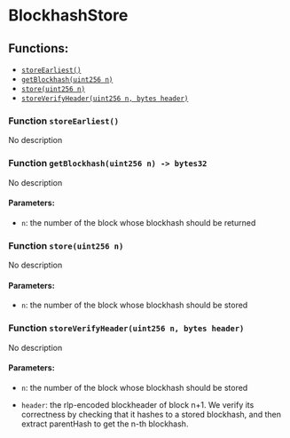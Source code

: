 # BlockhashStore



## Functions:
- [`storeEarliest()`](#BlockhashStore-storeEarliest--)
- [`getBlockhash(uint256 n)`](#BlockhashStore-getBlockhash-uint256-)
- [`store(uint256 n)`](#BlockhashStore-store-uint256-)
- [`storeVerifyHeader(uint256 n, bytes header)`](#BlockhashStore-storeVerifyHeader-uint256-bytes-)



<a name="BlockhashStore-storeEarliest--"></a>
### Function `storeEarliest()`
No description
<a name="BlockhashStore-getBlockhash-uint256-"></a>
### Function `getBlockhash(uint256 n) -> bytes32`
No description
#### Parameters:
- `n`: the number of the block whose blockhash should be returned
<a name="BlockhashStore-store-uint256-"></a>
### Function `store(uint256 n)`
No description
#### Parameters:
- `n`: the number of the block whose blockhash should be stored
<a name="BlockhashStore-storeVerifyHeader-uint256-bytes-"></a>
### Function `storeVerifyHeader(uint256 n, bytes header)`
No description
#### Parameters:
- `n`: the number of the block whose blockhash should be stored

- `header`: the rlp-encoded blockheader of block n+1. We verify its correctness by checking
  that it hashes to a stored blockhash, and then extract parentHash to get the n-th blockhash.


